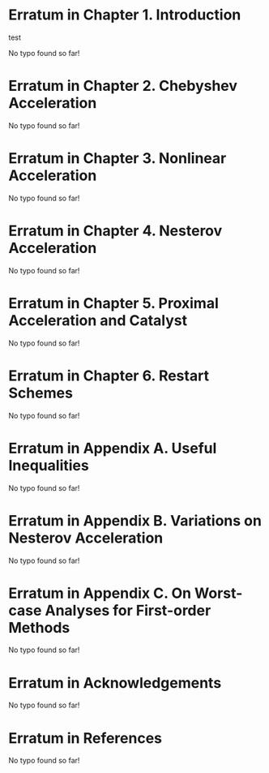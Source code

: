 # Erratum in Chapter 1. Introduction

test

No typo found so far!

# Erratum in Chapter 2. Chebyshev Acceleration

No typo found so far!

# Erratum in Chapter 3. Nonlinear Acceleration

No typo found so far!

# Erratum in Chapter 4. Nesterov Acceleration

No typo found so far!

# Erratum in Chapter 5. Proximal Acceleration and Catalyst

No typo found so far!

# Erratum in Chapter 6. Restart Schemes

No typo found so far!

# Erratum in Appendix A. Useful Inequalities

No typo found so far!

# Erratum in Appendix B. Variations on Nesterov Acceleration

No typo found so far!

# Erratum in Appendix C. On Worst-case Analyses for First-order Methods

No typo found so far!

# Erratum in Acknowledgements

No typo found so far!

# Erratum in References

No typo found so far!

